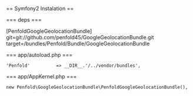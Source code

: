 == Symfony2 Instalation ==

=== deps ===

  [PenfoldGoogleGeolocationBundle]
      git=git://github.com/penfold45/GoogleGeolocationBundle.git
      target=/bundles/Penfold/Bundle/GoogleGeolocationBundle

=== app/autoload.php ===

    'Penfold'          => __DIR__.'/../vendor/bundles',

=== app/AppKernel.php ===

    new Penfold\GoogleGeolocationBundle\PenfoldGoogleGeolocationBundle(),

